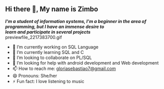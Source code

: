                                                                                    
## Hi there 👋, My name is Zimbo

__*I'm a student of information systems, I'm a beginner in 
the area of programming, but I have an immense desire to                             
learn and participate in several projects*__			
																																										previewfile_2217383700.gif	
- 🔭 I’m currently working on SQL Language
- 🌱 I’m currently learning SQL and C
- 👯 I’m looking to collaborate on PL/SQL
- 🤔 I’m looking for help with android development and Web development
- 📫 How to reach me: gloriasebastiao7@gmail.com 
- 😄 Pronouns: She/her
- ⚡ Fun fact: I love listening to music

                                                                                                                              
